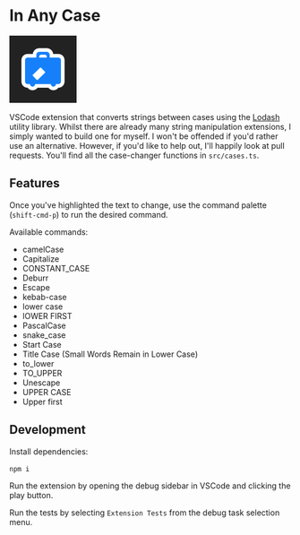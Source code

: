 # In Any Case

<img src="https://raw.githubusercontent.com/will-stone/in-any-case/master/icon.png" alt="drawing" width="120"/>

VSCode extension that converts strings between cases using the
[Lodash](https://lodash.com/docs/4.17.10#camelCase) utility library. Whilst
there are already many string manipulation extensions, I simply wanted to build
one for myself. I won't be offended if you'd rather use an alternative. However,
if you'd like to help out, I'll happily look at pull requests. You'll find all
the case-changer functions in `src/cases.ts`.

## Features

Once you've highlighted the text to change, use the command palette
(`shift-cmd-p`) to run the desired command.

Available commands:

- camelCase
- Capitalize
- CONSTANT_CASE
- Deburr
- Escape
- kebab-case
- lower case
- lOWER FIRST
- PascalCase
- snake_case
- Start Case
- Title Case (Small Words Remain in Lower Case)
- to_lower
- TO_UPPER
- Unescape
- UPPER CASE
- Upper first

## Development

Install dependencies:

```sh
npm i
```

Run the extension by opening the debug sidebar in VSCode and clicking the play
button.

Run the tests by selecting `Extension Tests` from the debug task selection menu.
